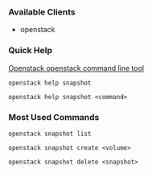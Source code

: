 ### Available Clients
  * openstack

### Quick Help
[Openstack openstack command line tool](http://docs.openstack.org/developer/python-openstackclient)

`openstack help snapshot`

`openstack help snapshot <command>`

### Most Used Commands
`openstack snapshot list`

`openstack snapshot create <volume>`

`openstack snapshot delete <snapshot>`